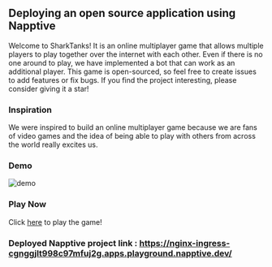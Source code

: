 ## Deploying an open source application using Napptive

Welcome to SharkTanks! It is an online multiplayer game that allows multiple players to play together over the internet with each other. Even if there is no one around to play, we have implemented a bot that can work as an additional player. This game is open-sourced, so feel free to create issues to add features or fix bugs. If you find the project interesting, please consider giving it a star!

### Inspiration
We were inspired to build an online multiplayer game because we are fans of video games and the idea of being able to play with others from across the world really excites us.

### Demo
![demo](https://d112y698adiu2z.cloudfront.net/photos/production/software_photos/002/338/753/datas/original.png)

### Play Now
Click [here](https://sharktanks.tech/) to play the game!

### Deployed Napptive project link : https://nginx-ingress-cgnggjlt998c97mfuj2g.apps.playground.napptive.dev/
